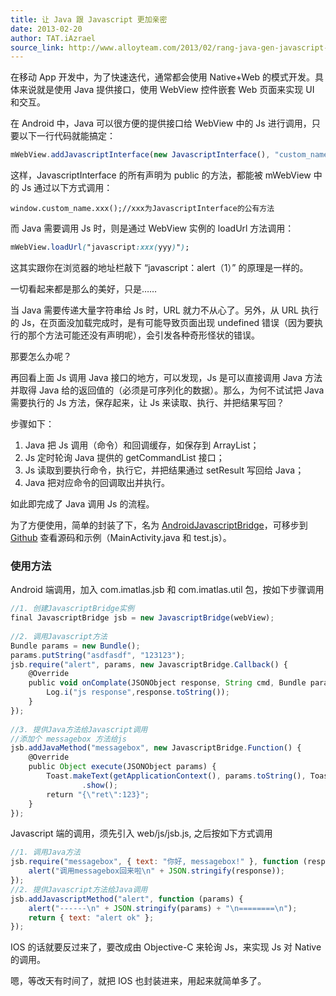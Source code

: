 ```yaml
---
title: 让 Java 跟 Javascript 更加亲密
date: 2013-02-20
author: TAT.iAzrael
source_link: http://www.alloyteam.com/2013/02/rang-java-gen-javascript-geng-jia-qin-mi/
---
```


<!-- {% raw %} - for jekyll -->

在移动 App 开发中，为了快速迭代，通常都会使用 Native+Web 的模式开发。具体来说就是使用 Java 提供接口，使用 WebView 控件嵌套 Web 页面来实现 UI 和交互。

在 Android 中，Java 可以很方便的提供接口给 WebView 中的 Js 进行调用，只要以下一行代码就能搞定：

```javascript
mWebView.addJavascriptInterface(new JavascriptInterface(), "custom_name");
```

这样，JavascriptInterface 的所有声明为 public 的方法，都能被 mWebView 中的 Js 通过以下方式调用：

    window.custom_name.xxx();//xxx为JavascriptInterface的公有方法

而 Java 需要调用 Js 时，则是通过 WebView 实例的 loadUrl 方法调用：

```css
mWebView.loadUrl("javascript:xxx(yyy)");
```

这其实跟你在浏览器的地址栏敲下 “javascript：alert（1）” 的原理是一样的。

一切看起来都是那么的美好，只是……

当 Java 需要传递大量字符串给 Js 时，URL 就力不从心了。另外，从 URL 执行的 Js，在页面没加载完成时，是有可能导致页面出现 undefined 错误（因为要执行的那个方法可能还没有声明呢），会引发各种奇形怪状的错误。

那要怎么办呢？

再回看上面 Js 调用 Java 接口的地方，可以发现，Js 是可以直接调用 Java 方法并取得 Java 给的返回值的（必须是可序列化的数据）。那么，为何不试试把 Java 需要执行的 Js 方法，保存起来，让 Js 来读取、执行、并把结果写回？

步骤如下：

1.  Java 把 Js 调用（命令）和回调缓存，如保存到 ArrayList；
2.  Js 定时轮询 Java 提供的 getCommandList 接口；
3.  Js 读取到要执行命令，执行它，并把结果通过 setResult 写回给 Java；
4.  Java 把对应命令的回调取出并执行。

如此即完成了 Java 调用 Js 的流程。

为了方便使用，简单的封装了下，名为 [AndroidJavascriptBridge](https://github.com/iazrael/AndroidJavascriptBridge)，可移步到 [Github](https://github.com/iazrael/AndroidJavascriptBridge) 查看源码和示例（MainActivity.java 和 test.js）。

### 使用方法

Android 端调用，加入 com.imatlas.jsb 和 com.imatlas.util 包，按如下步骤调用

```javascript
//1. 创建JavascriptBridge实例  
final JavascriptBridge jsb = new JavascriptBridge(webView); 
 
//2. 调用Javascript方法
Bundle params = new Bundle();
params.putString("asdfasdf", "123123");
jsb.require("alert", params, new JavascriptBridge.Callback() {
    @Override
    public void onComplate(JSONObject response, String cmd, Bundle params) {
        Log.i("js response",response.toString());
    }
});
 
//3. 提供Java方法给Javascript调用
//添加个 messagebox 方法给js
jsb.addJavaMethod("messagebox", new JavascriptBridge.Function() {
    @Override
    public Object execute(JSONObject params) {
        Toast.makeText(getApplicationContext(), params.toString(), Toast.LENGTH_LONG)
                .show();
        return "{\"ret\":123}";
    }
});
```

Javascript 端的调用，须先引入 web/js/jsb.js, 之后按如下方式调用

```javascript
//1. 调用Java方法
jsb.require("messagebox", { text: "你好, messagebox!" }, function (response) {
    alert("调用messagebox回来啦\n" + JSON.stringify(response));
});
//2. 提供Javascript方法给Java调用
jsb.addJavascriptMethod("alert", function (params) {
    alert("------\n" + JSON.stringify(params) + "\n========\n");
    return { text: "alert ok" };
});
```

IOS 的话就要反过来了，要改成由 Objective-C 来轮询 Js，来实现 Js 对 Native 的调用。

嗯，等改天有时间了，就把 IOS 也封装进来，用起来就简单多了。


<!-- {% endraw %} - for jekyll -->